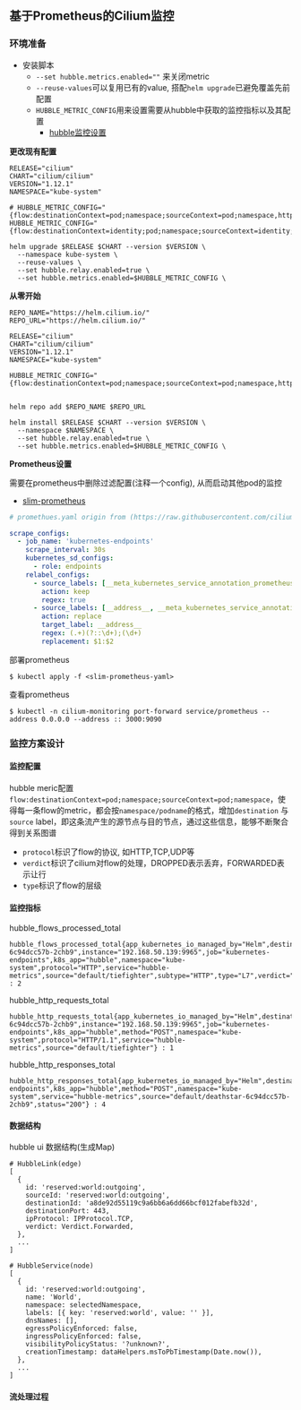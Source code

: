 ## 基于Prometheus的Cilium监控

### 环境准备

- 安装脚本
  - `--set hubble.metrics.enabled=""` 来关闭metric
  - `--reuse-values`可以复用已有的value, 搭配`helm upgrade`已避免覆盖先前配置
  - `HUBBLE_METRIC_CONFIG`用来设置需要从hubble中获取的监控指标以及其配置
    - [hubble监控设置](https://docs.cilium.io/en/stable/operations/metrics/)

**更改现有配置**

```shell
RELEASE="cilium"
CHART="cilium/cilium"
VERSION="1.12.1"
NAMESPACE="kube-system"

# HUBBLE_METRIC_CONFIG="{flow:destinationContext=pod;namespace;sourceContext=pod;namespace,http:destinationContext=pod;namespace;sourceContext=pod;namespace}"
HUBBLE_METRIC_CONFIG="{flow:destinationContext=identity;pod;namespace;sourceContext=identity;pod;namespace,http:destinationContext=identity;pod;namespace;sourceContext=identity;pod;namespace}"

helm upgrade $RELEASE $CHART --version $VERSION \
  --namespace kube-system \
  --reuse-values \
  --set hubble.relay.enabled=true \
  --set hubble.metrics.enabled=$HUBBLE_METRIC_CONFIG \
```

**从零开始**

```shell
REPO_NAME="https://helm.cilium.io/"
REPO_URL="https://helm.cilium.io/"

RELEASE="cilium"
CHART="cilium/cilium"
VERSION="1.12.1"
NAMESPACE="kube-system"

HUBBLE_METRIC_CONFIG="{flow:destinationContext=pod;namespace;sourceContext=pod;namespace,http:destinationContext=pod;namespace;sourceContext=pod;namespace}"


helm repo add $REPO_NAME $REPO_URL

helm install $RELEASE $CHART --version $VERSION \
  --namespace $NAMESPACE \
  --set hubble.relay.enabled=true \
  --set hubble.metrics.enabled=$HUBBLE_METRIC_CONFIG \
```

**Prometheus设置**

需要在prometheus中删除过滤配置(注释一个config), 从而启动其他pod的监控 
- [slim-prometheus](./prometheus/prometheus.yaml)

```yaml
# promethues.yaml origin from (https://raw.githubusercontent.com/cilium/cilium/1.12.1/examples/kubernetes/addons/prometheus/monitoring-example.yaml)

scrape_configs:
  - job_name: 'kubernetes-endpoints'
    scrape_interval: 30s
    kubernetes_sd_configs:
      - role: endpoints
    relabel_configs:
      - source_labels: [__meta_kubernetes_service_annotation_prometheus_io_scrape]
        action: keep
        regex: true
      - source_labels: [__address__, __meta_kubernetes_service_annotation_prometheus_io_port]
        action: replace
        target_label: __address__
        regex: (.+)(?::\d+);(\d+)
        replacement: $1:$2
```

部署prometheus

```shell
$ kubectl apply -f <slim-prometheus-yaml>
```

查看prometheus

```shell
$ kubectl -n cilium-monitoring port-forward service/prometheus --address 0.0.0.0 --address :: 3000:9090
```

### 监控方案设计

#### 监控配置

hubble meric配置`flow:destinationContext=pod;namespace;sourceContext=pod;namespace`，使得每一条flow的metric，都会按`namespace/podname`的格式，增加`destination` 与 `source` label，即这条流产生的源节点与目的节点，通过这些信息，能够不断聚合得到关系图谱
- `protocol`标识了flow的协议, 如HTTP,TCP,UDP等
- `verdict`标识了cilium对flow的处理，DROPPED表示丢弃，FORWARDED表示让行
- `type`标识了flow的层级

#### 监控指标

hubble_flows_processed_total

```
hubble_flows_processed_total{app_kubernetes_io_managed_by="Helm",destination="default/deathstar-6c94dcc57b-2chb9",instance="192.168.50.139:9965",job="kubernetes-endpoints",k8s_app="hubble",namespace="kube-system",protocol="HTTP",service="hubble-metrics",source="default/tiefighter",subtype="HTTP",type="L7",verdict="DROPPED"} : 2
```

hubble_http_requests_total

```
hubble_http_requests_total{app_kubernetes_io_managed_by="Helm",destination="default/deathstar-6c94dcc57b-2chb9",instance="192.168.50.139:9965",job="kubernetes-endpoints",k8s_app="hubble",method="POST",namespace="kube-system",protocol="HTTP/1.1",service="hubble-metrics",source="default/tiefighter"} : 1
```
hubble_http_responses_total

```
hubble_http_responses_total{app_kubernetes_io_managed_by="Helm",destination="default/tiefighter",instance="192.168.50.139:9965",job="kubernetes-endpoints",k8s_app="hubble",method="POST",namespace="kube-system",service="hubble-metrics",source="default/deathstar-6c94dcc57b-2chb9",status="200"} : 4
```

#### 数据结构

hubble ui 数据结构(生成Map)

```
# HubbleLink(edge)
[
  {
    id: 'reserved:world:outgoing',
    sourceId: 'reserved:world:outgoing',
    destinationId: 'a8de92d55119c9a6bb6a6dd66bcf012fabefb32d',
    destinationPort: 443,
    ipProtocol: IPProtocol.TCP,
    verdict: Verdict.Forwarded,
  },
  ...
]

# HubbleService(node)
[
  {
    id: 'reserved:world:outgoing',
    name: 'World',
    namespace: selectedNamespace,
    labels: [{ key: 'reserved:world', value: '' }],
    dnsNames: [],
    egressPolicyEnforced: false,
    ingressPolicyEnforced: false,
    visibilityPolicyStatus: '?unknown?',
    creationTimestamp: dataHelpers.msToPbTimestamp(Date.now()),
  },
  ...
]
```



#### 流处理过程

